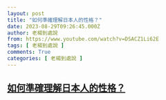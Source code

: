 ```yaml
---
layout: post
title: "如何準確理解日本人的性格？"
date: 2023-08-29T09:26:45.000Z
author: 老楊到處說
from: https://www.youtube.com/watch?v=DSACZ1Li62E
tags: [ 老楊到處說 ]
comments: True
categories: [ 老楊到處說 ]
---
```

<!--1693301205000-->
[如何準確理解日本人的性格？](https://www.youtube.com/watch?v=DSACZ1Li62E)
------

<div>

</div>
